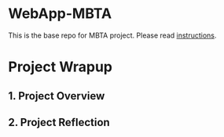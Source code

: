 # WebApp-MBTA
 This is the base repo for MBTA project. Please read [instructions](instructions.md). 


# Project Wrapup 
## 1. Project Overview 
## 2. Project Reflection